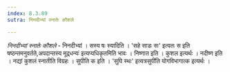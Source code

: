 ```yaml
---
index: 8.3.89
sutra: निनदीभ्यां स्नातेः कौशले

---
```

_निनदीभ्यां स्नातेः कौशले_ - निनदीभ्यां । सस्य षः स्यादिति । 'सहे साडः सः' इत्यतः स इति षष्ठन्तमनुवर्तते,अपदान्तस्य मूद्र्धन्यः॑ इत्यप्यधिकृतमिति भावः । निष्णात इति । कुशल इत्यर्थः । नदीष्ण इति । नद्यां कुशलं स्नातीति विग्रहः । सुपीति क इति । 'सुपि स्थः' इत्यत्रसुपी॑ति योगविभागात्क इत्यर्थः । 